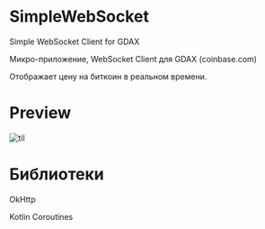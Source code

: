 # SimpleWebSocket
Simple WebSocket Client for GDAX

Микро-приложение, WebSocket Client для GDAX (coinbase.com)

Отображает цену на биткоин в реальном времени.

# Preview
![til](https://imgur.com/91zAAb0.gif)

# Библиотеки
OkHttp

Kotlin Coroutines
